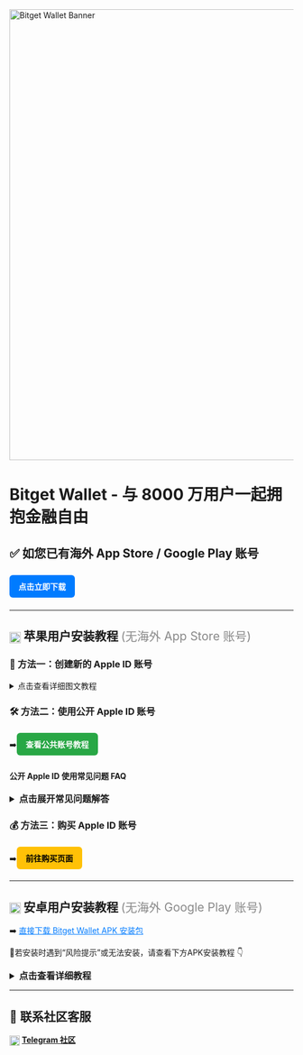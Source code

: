<!-- Banner -->
<img src="https://cdn.bitkeep.vip/operation/u_b_27f96860-582b-11f0-a200-6798ef212d76.jpeg" alt="Bitget Wallet Banner" width="800"/>

<h1>Bitget Wallet - 与 8000 万用户一起拥抱金融自由</h1>

<h2>✅ 如您已有海外 App Store / Google Play 账号</h2>
<a href="https://bitgetwallet.onelink.me/6Vx1/51jsnt2g" style="display:inline-block;padding:10px 16px;background:#007bff;color:#fff;text-decoration:none;border-radius:6px;margin:8px 0; font-weight: bold;">点击立即下载</a>

<hr/>

<h2><img src="https://img.icons8.com/ios-filled/25/000000/mac-os.png" width="20" style="vertical-align: middle;"/> 苹果用户安装教程 <span style="font-weight:normal;color:#888">(无海外 App Store 账号)</span></h2>

<h3>📘 方法一：创建新的 Apple ID 账号</h3>
<details>
  <summary>点击查看详细图文教程</summary>
  <img src="https://cdn.bitkeep.vip/operation/u_b_47995ff0-582a-11f0-a200-6798ef212d76.jpeg" width="800" alt="创建苹果新账号 - 步骤1"/>
  <img src="https://cdn.bitkeep.vip/operation/u_b_47a48380-582a-11f0-a200-6798ef212d76.jpeg" width="800" alt="创建苹果新账号 - 步骤2"/>
  <img src="https://cdn.bitkeep.vip/operation/u_b_47a6f480-582a-11f0-a200-6798ef212d76.jpeg" width="800" alt="创建苹果新账号 - 步骤3"/>
</details>

<h3>🛠️ 方法二：使用公开 Apple ID 账号</h3>
➡️<a href="https://www.xgjs.top/" style="display:inline-block;padding:10px 16px;background:#28a745;color:#fff;text-decoration:none;border-radius:6px;margin:6px 0; font-weight: bold;">查看公共账号教程</a>

<h4>公开 Apple ID 使用常见问题 FAQ</h4>
<details>
  <summary style="font-size: 16px; font-weight: bold; cursor: pointer;">点击展开常见问题解答</summary>
  <ul style="line-height: 1.8; margin-top: 12px;">
    <li><strong>Q：</strong>登录公共 Apple ID 时提示「双重验证」怎么办？<br/>
        <strong>A：</strong>清除浏览器缓存，刷新页面获取新账号，并严格按教程登录。
    </li>
    <li><strong>Q：</strong>手机出现「丢失的 iPhone」，提示联系私人账号怎么办？<br/>
        <strong>A：</strong>输入正确锁屏密码解除限制，并立即退出公共账号。
    </li>
    <li><strong>Q：</strong>下载 Bitget Wallet 时提示「App 不可用」怎么办？<br/>
        <strong>A：</strong>检查 Apple ID 地区是否为中国大陆，重新登录后再下载。
    </li>
    <li><strong>Q：</strong>App Store 提示「验证失败」怎么办？<br/>
        <strong>A：</strong>使用原始下载账号更新，或卸载后用当前账号重新安装。
    </li>
    <li><strong>Q：</strong>下载提示「此项目已不再提供」怎么办？<br/>
        <strong>A：</strong>删除旧版本 App，重新下载安装最新版即可。
    </li>
    <li><strong>Q：</strong>公共 Apple ID 安全吗？<br/>
        <strong>A：</strong>用于临时下载是安全的，但请勿绑定隐私信息。
    </li>
    <li><strong>Q：</strong>账号创建后登录不了 App Store？<br/>
        <strong>A：</strong>请检查网络环境是否为海外 IP，必要时使用 VPN。
    </li>
  </ul>
</details>

<h3>💰 方法三：购买 Apple ID 账号</h3>
➡️<a href="https://buy.vntos.com/buy/11" style="display:inline-block;padding:10px 16px;background:#ffc107;color:#000;text-decoration:none;border-radius:6px;margin:6px 0; font-weight: bold;">前往购买页面</a>

<hr/>

<h2><img src="https://img.icons8.com/ios-filled/25/000000/android-os.png" width="20" style="vertical-align: middle;"/> 安卓用户安装教程 <span style="font-weight:normal;color:#888">(无海外 Google Play 账号)</span></h2>

➡️ <a href="https://static.bitkeep.vip/apk/9070/BitgetWallet9070_official.apk" target="_blank" style="color: #007bff; text-decoration: underline;">直接下载 Bitget Wallet APK 安装包</a>

<p style="margin-top: 10px;">🔔若安装时遇到“风险提示”或无法安装，请查看下方APK安装教程 👇</p>

<details style="margin-top: 10px;">
  <summary style="font-size: 16px; font-weight: bold; cursor: pointer;">点击查看详细教程</summary>
  <img src="https://cdn.bitkeep.vip/operation/u_b_9d919580-582a-11f0-a200-6798ef212d76.jpeg" width="800" alt="安卓安装步骤1" style="margin: 10px 0;"/>
  <img src="https://cdn.bitkeep.vip/operation/u_b_9d9258d0-582a-11f0-a200-6798ef212d76.jpeg" width="800" alt="安卓安装步骤2"/>
</details>

<hr/>

<h2>💬 联系社区客服</h2>
<p>
  <img src="https://img.icons8.com/ios-filled/25/000000/telegram-app.png" width="18" style="vertical-align: middle;"/> 
  <a href="https://t.me/Bitget_Wallet_CN" style="font-weight: bold;">Telegram 社区</a>
</p>
